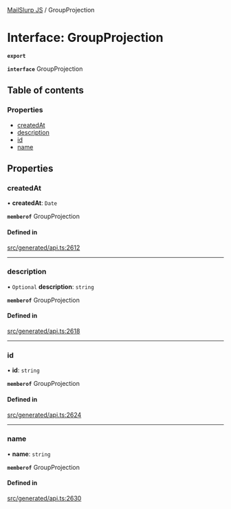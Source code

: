 [MailSlurp JS](../README.md) / GroupProjection

# Interface: GroupProjection

**`export`**

**`interface`** GroupProjection

## Table of contents

### Properties

- [createdAt](GroupProjection.md#createdat)
- [description](GroupProjection.md#description)
- [id](GroupProjection.md#id)
- [name](GroupProjection.md#name)

## Properties

### createdAt

• **createdAt**: `Date`

**`memberof`** GroupProjection

#### Defined in

[src/generated/api.ts:2612](https://github.com/mailslurp/mailslurp-client/blob/004c609/src/generated/api.ts#L2612)

___

### description

• `Optional` **description**: `string`

**`memberof`** GroupProjection

#### Defined in

[src/generated/api.ts:2618](https://github.com/mailslurp/mailslurp-client/blob/004c609/src/generated/api.ts#L2618)

___

### id

• **id**: `string`

**`memberof`** GroupProjection

#### Defined in

[src/generated/api.ts:2624](https://github.com/mailslurp/mailslurp-client/blob/004c609/src/generated/api.ts#L2624)

___

### name

• **name**: `string`

**`memberof`** GroupProjection

#### Defined in

[src/generated/api.ts:2630](https://github.com/mailslurp/mailslurp-client/blob/004c609/src/generated/api.ts#L2630)
